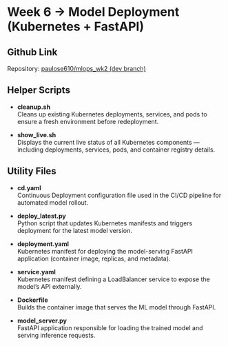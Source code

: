 # Week 6 → Model Deployment (Kubernetes + FastAPI)

## Github Link
Repository: [paulose610/mlops_wk2 (dev branch)](https://github.com/paulose610/mlops_wk2/tree/dev)

## Helper Scripts

- **cleanup.sh**  
  Cleans up existing Kubernetes deployments, services, and pods to ensure a fresh environment before redeployment.

- **show_live.sh**  
  Displays the current live status of all Kubernetes components — including deployments, services, pods, and container registry details.

## Utility Files

- **cd.yaml**  
  Continuous Deployment configuration file used in the CI/CD pipeline for automated model rollout.

- **deploy_latest.py**  
  Python script that updates Kubernetes manifests and triggers deployment for the latest model version.

- **deployment.yaml**  
  Kubernetes manifest for deploying the model-serving FastAPI application (container image, replicas, and metadata).

- **service.yaml**  
  Kubernetes manifest defining a LoadBalancer service to expose the model’s API externally.

- **Dockerfile**  
  Builds the container image that serves the ML model through FastAPI.

- **model_server.py**  
  FastAPI application responsible for loading the trained model and serving inference requests.
